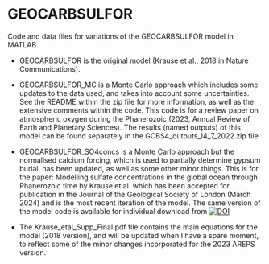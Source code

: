 # GEOCARBSULFOR
Code and data files for variations of the GEOCARBSULFOR model in MATLAB.

- GEOCARBSULFOR is the original model (Krause et al., 2018 in Nature Communications). 

- GEOCARBSULFOR_MC is a Monte Carlo approach which includes some updates to the data used, and takes into account some uncertainties. See the README within the zip file for more information, as well as the extensive comments within the code. This code is for a review paper on atmospheric oxygen during the Phanerozoic (2023, Annual Review of Earth and Planetary Sciences). The results (named outputs) of this model can be found separately in the GCBS4_outputs_14_7_2022.zip file

- GEOCARBSULFOR_SO4concs is a Monte Carlo approach but the normalised calcium forcing, which is used to partially determine gypsum burial, has been updated, as well as some other minor things. This is for the paper: Modelling sulfate concentrations in the global ocean through Phanerozoic time by Krause et al. which has been accepted for publication in the Journal of the Geological Society of London (March 2024) and is the most recent iteration of the model. The same version of the model code is available for individual download from <a href="https://doi.org/10.5281/zenodo.10814777"><img src="https://zenodo.org/badge/DOI/10.5281/zenodo.10814777.svg" alt="DOI"></a>

- The Krause_etal_Supp_Final.pdf file contains the main equations for the model (2018 version), and will be updated when I have a spare moment, to reflect some of the minor changes incorporated for the 2023 AREPS version.
